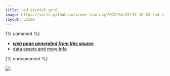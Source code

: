 ```yaml
---
title: red stretch grid
image: https://vorth.github.io/vzome-sharing/2022/04/02/15-18-52-red-stretch-grid/red-stretch-grid.png
layout: vzome
---
```


{% comment %}
 - [***web page generated from this source***][post]
 - [data assets and more info][github]

[post]: <https://vorth.github.io/vzome-sharing/2022/04/02/red-stretch-grid-15-18-52.html>
[github]: <https://github.com/vorth/vzome-sharing/tree/main/2022/04/02/15-18-52-red-stretch-grid/>
{% endcomment %}

<vzome-viewer style="width: 100%; height: 65vh;"
       src="https://vorth.github.io/vzome-sharing/2022/04/02/15-18-52-red-stretch-grid/red-stretch-grid.vZome" >
  <img src="https://vorth.github.io/vzome-sharing/2022/04/02/15-18-52-red-stretch-grid/red-stretch-grid.png" />
</vzome-viewer>
